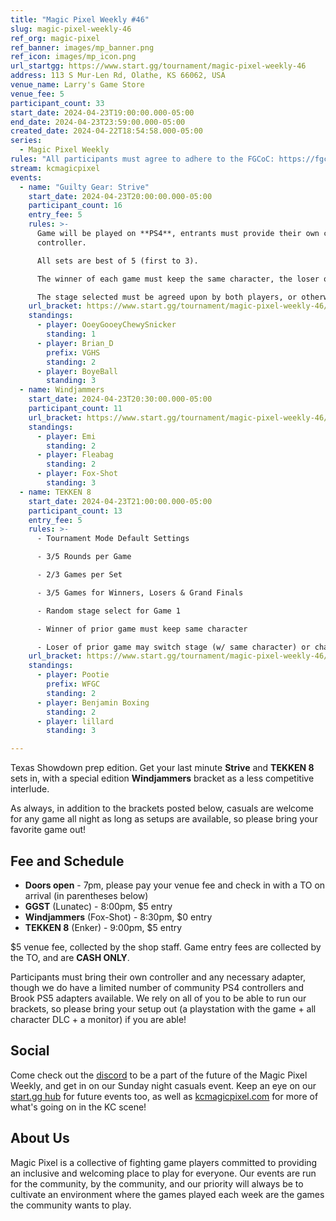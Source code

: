 ```yaml
---
title: "Magic Pixel Weekly #46"
slug: magic-pixel-weekly-46
ref_org: magic-pixel
ref_banner: images/mp_banner.png
ref_icon: images/mp_icon.png
url_startgg: https://www.start.gg/tournament/magic-pixel-weekly-46
address: 113 S Mur-Len Rd, Olathe, KS 66062, USA
venue_name: Larry's Game Store
venue_fee: 5
participant_count: 33
start_date: 2024-04-23T19:00:00.000-05:00
end_date: 2024-04-23T23:59:00.000-05:00
created_date: 2024-04-22T18:54:58.000-05:00
series:
  - Magic Pixel Weekly
rules: "All participants must agree to adhere to the FGCoC: https://fgcoc.com/"
stream: kcmagicpixel
events:
  - name: "Guilty Gear: Strive"
    start_date: 2024-04-23T20:00:00.000-05:00
    participant_count: 16
    entry_fee: 5
    rules: >-
      Game will be played on **PS4**, entrants must provide their own compatible
      controller.  

      All sets are best of 5 (first to 3).  

      The winner of each game must keep the same character, the loser of that game may switch characters.  

      The stage selected must be agreed upon by both players, or otherwise selected at random.
    url_bracket: https://www.start.gg/tournament/magic-pixel-weekly-46/events/guilty-gear-strive/brackets/1644597/2453306
    standings:
      - player: OoeyGooeyChewySnicker
        standing: 1
      - player: Brian_D
        prefix: VGHS
        standing: 2
      - player: BoyeBall
        standing: 3
  - name: Windjammers
    start_date: 2024-04-23T20:30:00.000-05:00
    participant_count: 11
    url_bracket: https://www.start.gg/tournament/magic-pixel-weekly-46/events/windjammers/brackets/1644617/2453329
    standings:
      - player: Emi
        standing: 2
      - player: Fleabag
        standing: 2
      - player: Fox-Shot
        standing: 3
  - name: TEKKEN 8
    start_date: 2024-04-23T21:00:00.000-05:00
    participant_count: 13
    entry_fee: 5
    rules: >-
      - Tournament Mode Default Settings

      - 3/5 Rounds per Game

      - 2/3 Games per Set

      - 3/5 Games for Winners, Losers & Grand Finals

      - Random stage select for Game 1

      - Winner of prior game must keep same character

      - Loser of prior game may switch stage (w/ same character) or character (w/ random stage)
    url_bracket: https://www.start.gg/tournament/magic-pixel-weekly-46/events/tekken-8/brackets/1644609/2453318
    standings:
      - player: Pootie
        prefix: WFGC
        standing: 2
      - player: Benjamin Boxing
        standing: 2
      - player: lillard
        standing: 3

---
```


Texas Showdown prep edition. Get your last minute **Strive** and **TEKKEN 8** sets in, with a special edition **Windjammers** bracket as a less competitive interlude.

As always, in addition to the brackets posted below, casuals are welcome for any game all night as long as setups are available, so please bring your favorite game out! 

## Fee and Schedule

- **Doors open** - 7pm, please pay your venue fee and check in with a TO on arrival (in parentheses below)
- **GGST** (Lunatec) - 8:00pm, $5 entry
- **Windjammers** (Fox-Shot) - 8:30pm, $0 entry
- **TEKKEN 8** (Enker) - 9:00pm, $5 entry

$5 venue fee, collected by the shop staff. Game entry fees are collected by the TO, and are **CASH ONLY**. 

Participants must bring their own controller and any necessary adapter, though we do have a limited number of community PS4 controllers and Brook PS5 adapters available. We rely on all of you to be able to run our brackets, so please bring your setup out (a playstation with the game + all character DLC + a monitor) if you are able!  

## Social
Come check out the [discord](https://discord.gg/jkmn6CVrrQ) to be a part of the future of the Magic Pixel Weekly, and get in on our Sunday night casuals event. Keep an eye on our [start.gg hub](https://www.start.gg/hub/magic-pixel) for future events too, as well as [kcmagicpixel.com](https://kcmagicpixel.com) for more of what's going on in the KC scene!

## About Us

Magic Pixel is a collective of fighting game players committed to providing an inclusive and welcoming place to play for everyone. Our events are run for the community, by the community, and our priority will always be to cultivate an environment where the games played each week are the games the community wants to play.
  